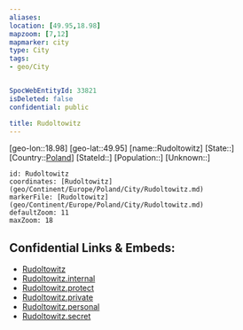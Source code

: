 ```yaml
---
aliases: 
location: [49.95,18.98]
mapzoom: [7,12] 
mapmarker: city 
type: City
tags:
- geo/City


SpocWebEntityId: 33821
isDeleted: false
confidential: public

title: Rudoltowitz
---
```

[geo-lon::18.98]
[geo-lat::49.95]
[name::Rudoltowitz]
[State::]
[Country::[Poland](geo/Continent/Europe/Poland.md)]
[StateId::]
[Population::]
[Unknown::]


```leaflet
id: Rudoltowitz
coordinates: [Rudoltowitz](geo/Continent/Europe/Poland/City/Rudoltowitz.md)
markerFile: [Rudoltowitz](geo/Continent/Europe/Poland/City/Rudoltowitz.md)
defaultZoom: 11 
maxZoom: 18
```


## Confidential Links & Embeds: 
- [Rudoltowitz](../../../../../../_public/geo/Continent/Europe/Poland/City/Rudoltowitz.md) 
- [Rudoltowitz.internal](../../../../../../_internal/geo/Continent/Europe/Poland/City/Rudoltowitz.internal.md) 
- [Rudoltowitz.protect](../../../../../../_protect/geo/Continent/Europe/Poland/City/Rudoltowitz.protect.md) 
- [Rudoltowitz.private](../../../../../../_private/geo/Continent/Europe/Poland/City/Rudoltowitz.private.md) 
- [Rudoltowitz.personal](../../../../../../_personal/geo/Continent/Europe/Poland/City/Rudoltowitz.personal.md) 
- [Rudoltowitz.secret](../../../../../../_secret/geo/Continent/Europe/Poland/City/Rudoltowitz.secret.md) 
